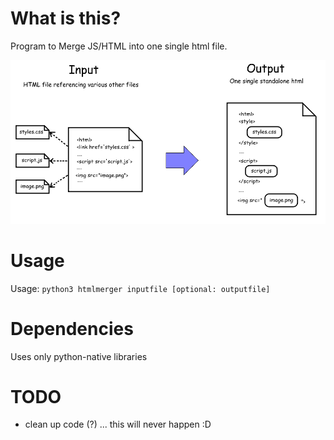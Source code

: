 What is this?
==============
Program to Merge JS/HTML into one single html file.

![depiction of what the tool does](./ref/tool_explanation.png)


Usage
=====
Usage:
  `python3 htmlmerger inputfile [optional: outputfile]`


Dependencies
============
Uses only python-native libraries

TODO
=====
 - clean up code (?) ... this will never happen :D
